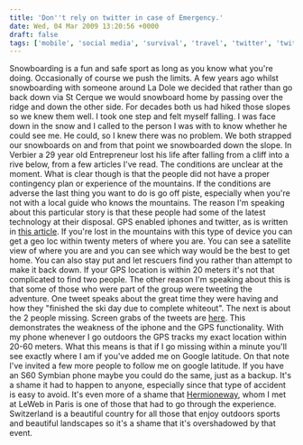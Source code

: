 ```yaml
---
title: 'Don''t rely on twitter in case of Emergency.'
date: Wed, 04 Mar 2009 13:20:56 +0000
draft: false
tags: ['mobile', 'social media', 'survival', 'travel', 'twitter', 'twitter', 'verbier']
---
```


Snowboarding is a fun and safe sport as long as you know what you're doing. Occasionally of course we push the limits. A few years ago whilst snowboarding with someone around La Dole we decided that rather than go back down via St Cerque we would snowboard home by passing over the ridge and down the other side. For decades both us had hiked those slopes so we knew them well. I took one step and felt myself falling. I was face down in the snow and I called to the person I was with to know whether he could see me. He could, so I knew there was no problem. We both strapped our snowboards on and from that point we snowboarded down the slope. In Verbier a 29 year old Entrepreneur lost his life after falling from a cliff into a rive below, from a few articles I've read. The conditions are unclear at the moment. What is clear though is that the people did not have a proper contingency plan or experience of the mountains. If the conditions are adverse the last thing you want to do is go off piste, especially when you're not with a local guide who knows the mountains. The reason I'm speaking about this particular story is that these people had some of the latest technology at their disposal. GPS enabled iphones and twitter, as is written in [this article](http://news.scotsman.com/uk/Snowboarder-found-dead-in-Alps.5035035.jp). If you're lost in the mountains with this type of device you can get a geo loc within twenty meters of where you are. You can see a satellite view of where you are and you can see which way would be the best to get home. You can also stay put and let rescuers find you rather than attempt to make it back down. If your GPS location is within 20 meters it's not that complicated to find two people. The other reason I'm speaking about this is that some of those who were part of the group were tweeting the adventure. One tweet speaks about the great time they were having and how they "finished the ski day due to complete whiteout". The next is about the 2 people missing. Screen grabs of the tweets are [here](http://www.techcrunch.com/2009/03/03/twitter-google-maps-used-to-track-down-two-missing-skiers/). This demonstrates the weakness of the iphone and the GPS functionality. With my phone whenever I go outdoors the GPS tracks my exact location within 20-60 meters. What this means is that if I go missing within a minute you'll see exactly where I am if you've added me on Google latitude. On that note I've invited a few more people to follow me on google latitude. If you have an S60 Symbian phone maybe you could do the same, just as a backup. It's a shame it had to happen to anyone, especially since that type of accident is easy to avoid. It's even more of a shame that [Hermioneway](http://twitter.com/hermioneway), whom I met at LeWeb in Paris is one of those that had to go through the experience. Switzerland is a beautiful country for all those that enjoy outdoors sports and beautiful landscapes so it's a shame that it's overshadowed by that event.